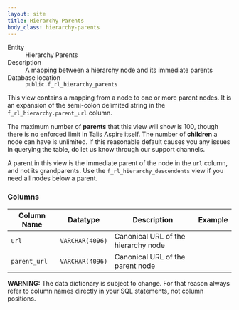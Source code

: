 ```yaml
---
layout: site
title: Hierarchy Parents
body_class: hierarchy-parents
---
```


<dl>
  <dt>Entity</dt>
  <dd>Hierarchy Parents</dd>

  <dt>Description</dt>
  <dd>A mapping between a hierarchy node and its immediate parents</dd>

  <dt>Database location</dt>
  <dd><code>public.f_rl_hierarchy_parents</code></dd>
</dl>

This view contains a mapping from a node to one or more parent nodes.  It is an expansion of the semi-colon delimited string in the `f_rl_hierarchy.parent_url` column.

The maximum number of __parents__ that this view will show is 100, though there is no enforced limit in Talis Aspire itself. The number of __children__ a node can have is unlimited. If this reasonable default causes you any issues in querying the table, do let us know through our support channels.

A parent in this view is the immediate parent of the node in the `url` column, and not its grandparents. Use the `f_rl_hierarchy_descendents` view if you need all nodes below a parent.

### Columns

| Column Name | Datatype | Description  | Example
| --- | --- | --- | ---------- | 
| `url` | `VARCHAR(4096)` | Canonical URL of the hierarchy node |  |
| `parent_url` | `VARCHAR(4096)` | Canonical URL of the parent node  |  |

**WARNING:** The data dictionary is subject to change. For that reason always refer to column names directly in your SQL statements, not column positions.

